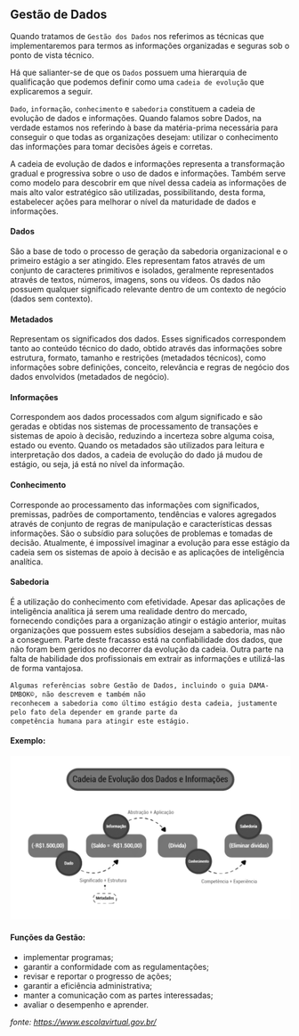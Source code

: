 Gestão de Dados
----------------

Quando tratamos de `Gestão dos Dados` nos referimos as técnicas que implementaremos para termos as informações organizadas e seguras sob o ponto de vista técnico.

Há que salianter-se de que os `Dados` possuem uma hierarquia de qualificação que podemos definir como uma `cadeia de evolução` que explicaremos a seguir.

`Dado`, `informação`, `conhecimento` e `sabedoria` constituem a cadeia de evolução de dados e informações. Quando falamos sobre Dados, na verdade estamos nos referindo à base da matéria-prima necessária para conseguir o que todas as organizações desejam: utilizar o conhecimento das informações para tomar decisões ágeis e corretas.

A cadeia de evolução de dados e informações representa a transformação gradual e progressiva sobre o uso de dados e informações. Também serve como modelo para descobrir em que nível dessa cadeia as informações de mais alto valor estratégico são utilizadas, possibilitando, desta forma, estabelecer ações para melhorar o nível da maturidade de dados e informações.

#### Dados

São a base de todo o processo de geração da sabedoria organizacional e o primeiro estágio a ser atingido. Eles representam fatos através de um conjunto de caracteres primitivos e isolados, geralmente representados através de textos, números, imagens, sons ou vídeos. Os dados não possuem qualquer significado relevante dentro de um contexto de negócio (dados sem contexto).

#### Metadados

Representam os significados dos dados. Esses significados correspondem tanto ao conteúdo técnico do dado, obtido através das informações sobre estrutura, formato, tamanho e restrições (metadados técnicos), como informações sobre definições, conceito, relevância e regras de negócio dos dados envolvidos (metadados de negócio).

#### Informações

Correspondem aos dados processados com algum significado e são geradas e obtidas nos sistemas de processamento de transações e sistemas de apoio à decisão, reduzindo a incerteza sobre alguma coisa, estado ou evento. Quando os metadados são utilizados para leitura e interpretação dos dados, a cadeia de evolução do dado já mudou de estágio, ou seja, já está no nível da informação.

#### Conhecimento

Corresponde ao processamento das informações com significados, premissas, padrões de comportamento, tendências e valores agregados através de conjunto de regras de manipulação e características dessas informações. São o subsídio para soluções de problemas e tomadas de decisão. Atualmente, é impossível imaginar a evolução para esse estágio da cadeia sem os sistemas de apoio à decisão e as aplicações de inteligência analítica.

#### Sabedoria

É a utilização do conhecimento com efetividade. Apesar das aplicações de inteligência analítica já serem uma realidade dentro do mercado, fornecendo condições para a organização atingir o estágio anterior, muitas organizações que possuem estes subsídios desejam a sabedoria, mas não a conseguem. Parte deste fracasso está na confiabilidade dos dados, que não foram bem geridos no decorrer da evolução da cadeia. Outra parte na falta de habilidade dos profissionais em extrair as informações e utilizá-las de forma vantajosa.

````
Algumas referências sobre Gestão de Dados, incluindo o guia DAMA-DMBOK©, não descrevem e também não 
reconhecem a sabedoria como último estágio desta cadeia, justamente pelo fato dela depender em grande parte da 
competência humana para atingir este estágio.
````

#### Exemplo:

![cadeia](images/02-03-01.png)


#### Funções da Gestão:

* implementar programas;
* garantir a conformidade com as regulamentações;
* revisar e reportar o progresso de ações;
* garantir a eficiência administrativa;
* manter a comunicação com as partes interessadas;
* avaliar o desempenho e aprender.

_fonte: https://www.escolavirtual.gov.br/_